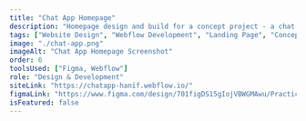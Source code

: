 ```yaml
---
title: "Chat App Homepage"
description: "Homepage design and build for a concept project - a chat application. I designed the page first, then built a responsive web page using Webflow."
tags: ["Website Design", "Webflow Development", "Landing Page", "Concept"]
image: "./chat-app.png"
imageAlt: "Chat App Homepage Screenshot"
order: 6
toolsUsed: ["Figma, Webflow"]
role: "Design & Development"
siteLink: "https://chatapp-hanif.webflow.io/"
figmaLink: "https://www.figma.com/design/701figDS15gIojVBWGMAwu/Practice--Chat-App-Homepage-Design--Copy-?node-id=9404-18&t=h2AjjOpC4b5XbC5Q-1"
isFeatured: false
---
```

